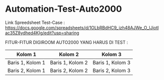 # Automation-Test-Auto2000

Link Spreedsheet Test-Case : https://docs.google.com/spreadsheets/d/1OLbRBdHC9_jzh48AJWe_O_lJiotIac35Z8ydhed4KIg/edit?usp=sharing

FITUR-FITUR DIGIROOM AUTO2000 YANG HARUS DI TEST :

| Kolom 1          | Kolom 2          | Kolom 3          |
| ---------------- | ---------------- | ---------------- |
| Baris 1, Kolom 1 | Baris 1, Kolom 2 | Baris 1, Kolom 3 |
| Baris 2, Kolom 1 | Baris 2, Kolom 2 | Baris 2, Kolom 3 |

<!-- 1. MOBIL BARU (V)(FARELL)
2. WORKSHOP SERVICE (ONPROGRESS)(RANGGA)
3. KUPON SERVICE
4. AKSESORIS (V)(FARELL)
5. PAKET SERVIS (V)(RANGGA)
6. USED CAR (V)(FARELL)
7. HOME SERVICE (ONPROGRESS)(RANGGA)
8. TEST DRIVE (V)(FARELL)
9. TRADE IN
10. TRACKING ORDER
11. BANDINGKAN MOBIL (RANGGA)
12. BODY PAINT (V)(RANGGA)
13. ORDER SUKU CADANG (RANGGA)
14. CUBAIN (V)(FARELL)
15. PROFILE (RANGGA)

TAMBAHAN :

1. LANDING PAGE (V)(FARELL)
2. LOGIN (V)(RANGGA)
3. REGISTER (V)(RANGGA)
4. LOGOUT (V)(RANGGA)
5. TENTANG AUTO2000
6. PROMO
7. TASIA
8. SIMULASI CICILAN (V) FARELL
9. SUBSCRIBE (V)(FARELL)
10. HUBUNGI KAMI (FOOTER) (V)(FARELL)
11. DEALER TOYOTA (FOOTER) -->
